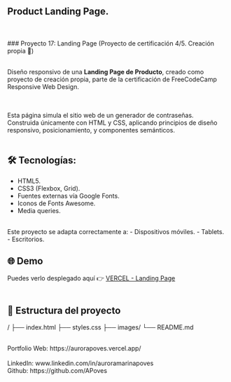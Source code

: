 ## Product Landing Page.
<br>
<br>
### Proyecto 17: Landing Page (Proyecto de certificación 4/5. Creación propia 🎯)

<br>
<br>

Diseño responsivo de una **Landing Page de Producto**, creado como proyecto de creación propia, parte de la certificación de FreeCodeCamp Responsive Web Design.
<br>
<br>
<br>


Esta página simula el sitio web de un generador de contraseñas.
<br>
Construida únicamente con HTML y CSS, aplicando principios de diseño responsivo, posicionamiento, y componentes semánticos.
<br>
<br>

## 🛠️ Tecnologías:
- HTML5.
- CSS3 (Flexbox, Grid).
- Fuentes externas vía Google Fonts.
- Iconos de Fonts Awesome.
- Media queries.

<br>
Este proyecto se adapta correctamente a:
- Dispositivos móviles.
- Tablets.
- Escritorios.
<br>

## 🌐 Demo
Puedes verlo desplegado aquí 👉 [VERCEL - Landing Page](https://<TU-URL>.vercel.app)  
<br>

## 📁 Estructura del proyecto

/
├── index.html
├── styles.css
├── images/
└── README.md

<br>
Portfolio Web: https://aurorapoves.vercel.app/
<br>
<br>
LinkedIn: www.linkedin.com/in/auroramarinapoves
<br>
Github: https://github.com/APoves
